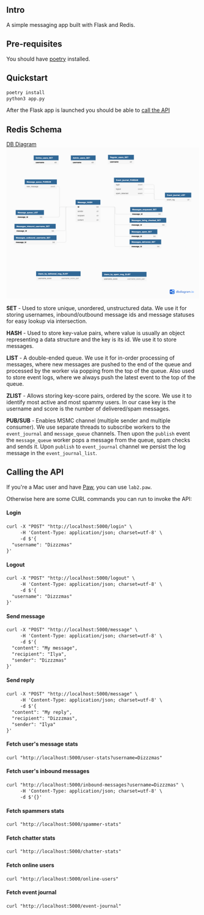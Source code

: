 ## Intro
A simple messaging app built with Flask and Redis.

## Pre-requisites
You should have [poetry](https://python-poetry.org/) installed.

## Quickstart
```
poetry install
python3 app.py
```
After the Flask app is launched you should be able to [call the API](#calling-the-api)

## Redis Schema
[DB Diagram](https://dbdiagram.io/d/6040b727fcdcb6230b228eda)
![](doc/db_schema.png)

**SET** - Used to store unique, unordered, unstructured data. We use it for storing usernames, inbound/outbound message ids and message statuses for
easy lookup via intersection.

**HASH** - Used to store key-value pairs, where value is usually an object representing a data structure and the key is
its id. We use it to store messages.

**LIST** - A double-ended queue. We use it for in-order processing of messages, where new messages are pushed to the end
of the queue and processed by the worker via popping from the top of the queue. Also used to store event logs, where we 
always push the latest event to the top of the queue.

**ZLIST** - Allows storing key-score pairs, ordered by the score. We use it to identify most active and most spammy
users. In our case key is the username and score is the number of delivered/spam messages.

**PUB/SUB** - Enables MSMC channel (multiple sender and multiple consumer). We use separate threads to subscribe workers
to the `event_journal` and `message_queue` channels. Then upon the `publish` event the `message_queue` worker pops a message
from the queue, spam checks and sends it. Upon `publish` to `event_journal` channel we persist the log message in the
`event_journal_list`.


## Calling the API
If you're a Mac user and have [Paw](https://paw.cloud/), you can use `lab2.paw`.

Otherwise here are some CURL commands you can run to invoke the API:

#### Login
```
curl -X "POST" "http://localhost:5000/login" \
     -H 'Content-Type: application/json; charset=utf-8' \
     -d $'{
  "username": "Dizzzmas"
}'
```
#### Logout
```
curl -X "POST" "http://localhost:5000/logout" \
     -H 'Content-Type: application/json; charset=utf-8' \
     -d $'{
  "username": "Dizzzmas"
}'
```
#### Send message
```
curl -X "POST" "http://localhost:5000/message" \
     -H 'Content-Type: application/json; charset=utf-8' \
     -d $'{
  "content": "My message",
  "recipient": "Ilya",
  "sender": "Dizzzmas"
}'
```
#### Send reply
```
curl -X "POST" "http://localhost:5000/message" \
     -H 'Content-Type: application/json; charset=utf-8' \
     -d $'{
  "content": "My reply",
  "recipient": "Dizzzmas",
  "sender": "Ilya"
}'
```
#### Fetch user's message stats
```
curl "http://localhost:5000/user-stats?username=Dizzzmas"
```
#### Fetch user's inbound messages
```
curl "http://localhost:5000/inbound-messages?username=Dizzzmas" \
     -H 'Content-Type: application/json; charset=utf-8' \
     -d $'{}'
```
#### Fetch spammers stats
```
curl "http://localhost:5000/spammer-stats"
```
#### Fetch chatter stats
```
curl "http://localhost:5000/chatter-stats"
```
#### Fetch online users
```
curl "http://localhost:5000/online-users"
```
#### Fetch event journal
```
curl "http://localhost:5000/event-journal"
```